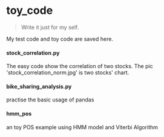 # toy_code
> Write it just for my self.

My test code and toy code are saved here.

#### stock_correlation.py
The easy code show the correlation of two stocks. The pic 'stock_correlation_norm.jpg' is two stocks' chart.

#### bike_sharing_analysis.py
practise the basic usage of pandas

#### hmm_pos
an toy POS example using HMM model and Viterbi Algorithm
